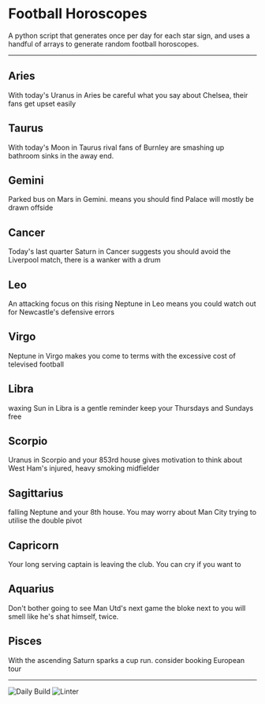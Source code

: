 # Football Horoscopes

A python script that generates once per day for each star sign, and uses a handful of arrays to generate random football horoscopes.

---

<!-- horoscopes_item starts -->
<h2>Aries</h2><p>With today's Uranus in Aries be careful what you say about Chelsea, their fans get upset easily</p><h2>Taurus</h2><p>With today's Moon in Taurus rival fans of Burnley are smashing up bathroom sinks in the away end.</p><h2>Gemini</h2><p>Parked bus on Mars in Gemini. means you should find Palace will mostly be drawn offside</p><h2>Cancer</h2><p>Today's last quarter Saturn in Cancer suggests you should avoid the Liverpool match, there is a wanker with a drum</p><h2>Leo</h2><p>An attacking focus on this rising Neptune in Leo means you could watch out for Newcastle's defensive errors</p><h2>Virgo</h2><p>Neptune in Virgo makes you come to terms with the excessive cost of televised football</p><h2>Libra</h2><p>waxing Sun in Libra is a gentle reminder keep your Thursdays and Sundays free</p><h2>Scorpio</h2><p>Uranus in Scorpio and your 853rd house gives motivation to think about West Ham's injured, heavy smoking midfielder</p><h2>Sagittarius</h2><p>falling Neptune and your 8th house. You may worry about Man City trying to utilise the double pivot</p><h2>Capricorn</h2><p>Your long serving captain is leaving the club. You can cry if you want to</p><h2>Aquarius</h2><p>Don't bother going to see Man Utd's next game the bloke next to you will smell like he's shat himself, twice.</p><h2>Pisces</h2><p>With the ascending Saturn sparks a cup run. consider booking European tour</p>
<!-- horoscopes_item ends -->

---

![Daily Build](https://github.com/MatBenfield/horofootball.thechels.uk/workflows/Daily%20Build/badge.svg) ![Linter](https://github.com/MatBenfield/horofootball.thechels.uk/workflows/Linter/badge.svg)
